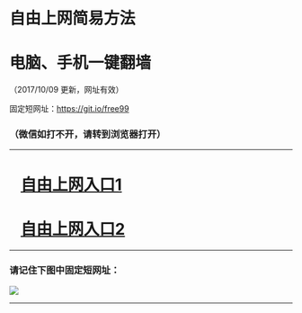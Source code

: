 ﻿# 自由上网简易方法

# 电脑、手机一键翻墙

（2017/10/09 更新，网址有效）

固定短网址：https://git.io/free99

### （微信如打不开，请转到浏览器打开）


***





# &nbsp;&nbsp; <a href="http://ft2383115412.fwq-tz-1001.info/fwqtz01.html?t=10090017334 " target="_blank">自由上网入口1</a>
# &nbsp;&nbsp; <a href="http://ft3263928285.fwq-tz-1002.info/fwqtz02.html?t=100900128475 " target="_blank">自由上网入口2</a>
***

### 请记住下图中固定短网址：

<img src="https://s3-us-west-2.amazonaws.com/fwq-1001/yjfq-20170905okok.png" /> 


***

